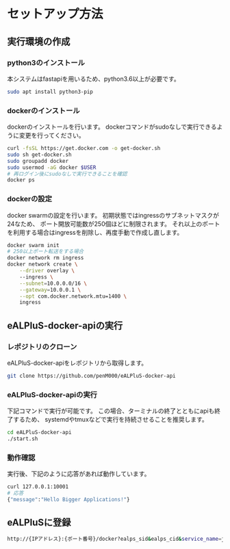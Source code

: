 # セットアップ方法
## 実行環境の作成

### python3のインストール
本システムはfastapiを用いるため、python3.6以上が必要です。
```bash
sudo apt install python3-pip
```

### dockerのインストール
dockerのインストールを行います。
dockerコマンドがsudoなしで実行できるように変更を行ってください。
```bash
curl -fsSL https://get.docker.com -o get-docker.sh
sudo sh get-docker.sh
sudo groupadd docker
sudo usermod -aG docker $USER
# 再ログイン後にsudoなしで実行できることを確認
docker ps
```

### dockerの設定
docker swarmの設定を行います。
初期状態ではingressのサブネットマスクが24なため、
ポート開放可能数が250個ほどに制限されます。
それ以上のポートを利用する場合はingressを削除し、再度手動で作成し直します。
```bash
docker swarm init
# 250以上ポート転送をする場合
docker network rm ingress
docker network create \
    --driver overlay \ 
    --ingress \
    --subnet=10.0.0.0/16 \
    --gateway=10.0.0.1 \
    --opt com.docker.network.mtu=1400 \
    ingress
```

## eALPluS-docker-apiの実行

### レポジトリのクローン
eALPluS-docker-apiをレポジトリから取得します。
```bash
git clone https://github.com/penM000/eALPluS-docker-api
```

### eALPluS-docker-apiの実行
下記コマンドで実行が可能です。
この場合、ターミナルの終了とともにapiも終了するため、
systemdやtmuxなどで実行を持続させることを推奨します。
```bash
cd eALPluS-docker-api
./start.sh
```

### 動作確認
実行後、下記のように応答があれば動作しています。
```bash
curl 127.0.0.1:10001
# 応答
{"message":"Hello Bigger Applications!"}
```

## eALPluSに登録

```bash
http://{IPアドレス}:{ポート番号}/docker?ealps_sid&ealps_cid&service_name=jupyterlab
```
